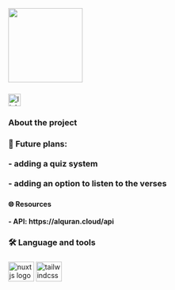 <div align="left">
  <img height="150" src="https://raw.githubusercontent.com/AbdelrhmanAbuelnile/Tadhkirah-full/master/public/favicon.ico"  />
</div>

###

<div align="left">
  <a href="https://www.linkedin.com/in/abdelrahman-hany-abu-elnile-439034220/"><img src="https://img.shields.io/static/v1?message=LinkedIn&logo=linkedin&label=&color=0077B5&logoColor=white&labelColor=&style=for-the-badge" height="25" alt="linkedin logo"  /></a>
</div>

###

<h3 align="left">About the project</h3>

###

<h3 align="left">🔭 Future plans: <br><br>  - adding a quiz system<br><br>  - adding an option to listen to the verses</h3>

###

<h4 align="left">🌐 Resources<br><br> - API: https://alquran.cloud/api</h4>

###

<h3 align="left">🛠 Language and tools</h3>

###

<div align="left">
  <img src="https://cdn.jsdelivr.net/gh/devicons/devicon/icons/nuxtjs/nuxtjs-original.svg" height="40" width="52" alt="nuxtjs logo"  />
  
  <img src="https://cdn.jsdelivr.net/gh/devicons/devicon/icons/tailwindcss/tailwindcss-plain.svg" height="40" width="52" alt="tailwindcss logo" />
          
</div>

###
